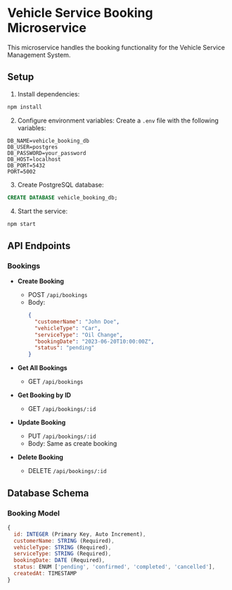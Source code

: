 # Vehicle Service Booking Microservice

This microservice handles the booking functionality for the Vehicle Service Management System.

## Setup

1. Install dependencies:
```bash
npm install
```

2. Configure environment variables:
Create a `.env` file with the following variables:
```env
DB_NAME=vehicle_booking_db
DB_USER=postgres
DB_PASSWORD=your_password
DB_HOST=localhost
DB_PORT=5432
PORT=5002
```

3. Create PostgreSQL database:
```sql
CREATE DATABASE vehicle_booking_db;
```

4. Start the service:
```bash
npm start
```

## API Endpoints

### Bookings

- **Create Booking**
  - POST `/api/bookings`
  - Body: 
    ```json
    {
      "customerName": "John Doe",
      "vehicleType": "Car",
      "serviceType": "Oil Change",
      "bookingDate": "2023-06-20T10:00:00Z",
      "status": "pending"
    }
    ```

- **Get All Bookings**
  - GET `/api/bookings`

- **Get Booking by ID**
  - GET `/api/bookings/:id`

- **Update Booking**
  - PUT `/api/bookings/:id`
  - Body: Same as create booking

- **Delete Booking**
  - DELETE `/api/bookings/:id`

## Database Schema

### Booking Model
```javascript
{
  id: INTEGER (Primary Key, Auto Increment),
  customerName: STRING (Required),
  vehicleType: STRING (Required),
  serviceType: STRING (Required),
  bookingDate: DATE (Required),
  status: ENUM ['pending', 'confirmed', 'completed', 'cancelled'],
  createdAt: TIMESTAMP
}
```